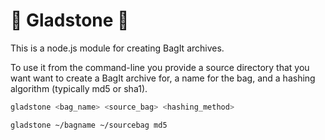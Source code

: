 # :handbag: Gladstone :handbag: 

This is a node.js module for creating BagIt archives. 

To use it from the command-line you provide a source directory that you want want to create a BagIt archive for, a name for the bag, and a hashing algorithm (typically md5 or sha1).
``` bash
gladstone <bag_name> <source_bag> <hashing_method>
```

```bash
gladstone ~/bagname ~/sourcebag md5 
```


